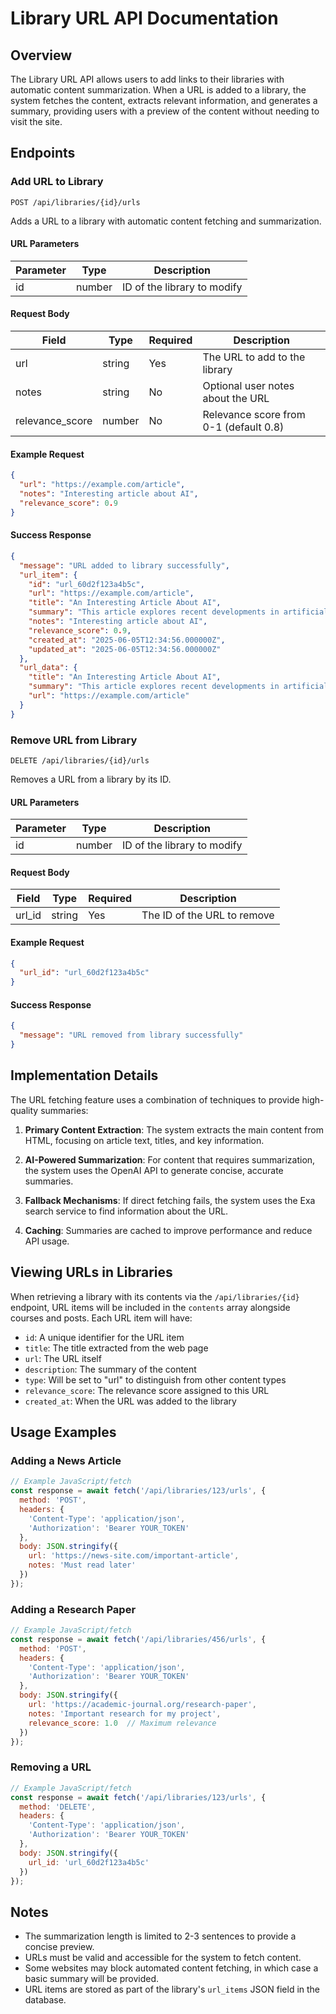 # Library URL API Documentation

## Overview

The Library URL API allows users to add links to their libraries with automatic content summarization. When a URL is added to a library, the system fetches the content, extracts relevant information, and generates a summary, providing users with a preview of the content without needing to visit the site.

## Endpoints

### Add URL to Library

```
POST /api/libraries/{id}/urls
```

Adds a URL to a library with automatic content fetching and summarization.

#### URL Parameters

| Parameter | Type   | Description                |
|-----------|--------|----------------------------|
| id        | number | ID of the library to modify|

#### Request Body

| Field          | Type   | Required | Description                           |
|----------------|--------|----------|---------------------------------------|
| url            | string | Yes      | The URL to add to the library         |
| notes          | string | No       | Optional user notes about the URL     |
| relevance_score| number | No       | Relevance score from 0-1 (default 0.8)|

#### Example Request

```json
{
  "url": "https://example.com/article",
  "notes": "Interesting article about AI",
  "relevance_score": 0.9
}
```

#### Success Response

```json
{
  "message": "URL added to library successfully",
  "url_item": {
    "id": "url_60d2f123a4b5c",
    "url": "https://example.com/article",
    "title": "An Interesting Article About AI",
    "summary": "This article explores recent developments in artificial intelligence and their implications for society. It covers machine learning advances, ethical considerations, and potential future applications.",
    "notes": "Interesting article about AI",
    "relevance_score": 0.9,
    "created_at": "2025-06-05T12:34:56.000000Z",
    "updated_at": "2025-06-05T12:34:56.000000Z"
  },
  "url_data": {
    "title": "An Interesting Article About AI",
    "summary": "This article explores recent developments in artificial intelligence and their implications for society. It covers machine learning advances, ethical considerations, and potential future applications.",
    "url": "https://example.com/article"
  }
}
```

### Remove URL from Library

```
DELETE /api/libraries/{id}/urls
```

Removes a URL from a library by its ID.

#### URL Parameters

| Parameter | Type   | Description                |
|-----------|--------|----------------------------|
| id        | number | ID of the library to modify|

#### Request Body

| Field  | Type   | Required | Description              |
|--------|--------|----------|--------------------------|
| url_id | string | Yes      | The ID of the URL to remove|

#### Example Request

```json
{
  "url_id": "url_60d2f123a4b5c"
}
```

#### Success Response

```json
{
  "message": "URL removed from library successfully"
}
```

## Implementation Details

The URL fetching feature uses a combination of techniques to provide high-quality summaries:

1. **Primary Content Extraction**: The system extracts the main content from HTML, focusing on article text, titles, and key information.

2. **AI-Powered Summarization**: For content that requires summarization, the system uses the OpenAI API to generate concise, accurate summaries.

3. **Fallback Mechanisms**: If direct fetching fails, the system uses the Exa search service to find information about the URL.

4. **Caching**: Summaries are cached to improve performance and reduce API usage.

## Viewing URLs in Libraries

When retrieving a library with its contents via the `/api/libraries/{id}` endpoint, URL items will be included in the `contents` array alongside courses and posts. Each URL item will have:

- `id`: A unique identifier for the URL item
- `title`: The title extracted from the web page
- `url`: The URL itself
- `description`: The summary of the content
- `type`: Will be set to "url" to distinguish from other content types
- `relevance_score`: The relevance score assigned to this URL
- `created_at`: When the URL was added to the library

## Usage Examples

### Adding a News Article

```javascript
// Example JavaScript/fetch
const response = await fetch('/api/libraries/123/urls', {
  method: 'POST',
  headers: {
    'Content-Type': 'application/json',
    'Authorization': 'Bearer YOUR_TOKEN'
  },
  body: JSON.stringify({
    url: 'https://news-site.com/important-article',
    notes: 'Must read later'
  })
});
```

### Adding a Research Paper

```javascript
// Example JavaScript/fetch
const response = await fetch('/api/libraries/456/urls', {
  method: 'POST',
  headers: {
    'Content-Type': 'application/json',
    'Authorization': 'Bearer YOUR_TOKEN'
  },
  body: JSON.stringify({
    url: 'https://academic-journal.org/research-paper',
    notes: 'Important research for my project',
    relevance_score: 1.0  // Maximum relevance
  })
});
```

### Removing a URL

```javascript
// Example JavaScript/fetch
const response = await fetch('/api/libraries/123/urls', {
  method: 'DELETE',
  headers: {
    'Content-Type': 'application/json',
    'Authorization': 'Bearer YOUR_TOKEN'
  },
  body: JSON.stringify({
    url_id: 'url_60d2f123a4b5c'
  })
});
```

## Notes

- The summarization length is limited to 2-3 sentences to provide a concise preview.
- URLs must be valid and accessible for the system to fetch content.
- Some websites may block automated content fetching, in which case a basic summary will be provided.
- URL items are stored as part of the library's `url_items` JSON field in the database.